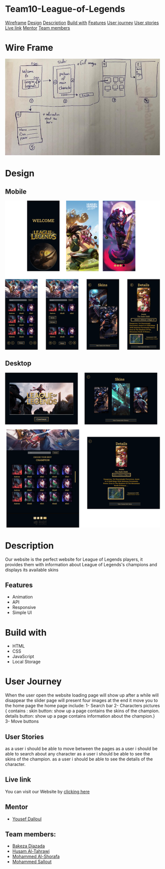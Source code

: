 # Team10-League-of-Legends

[Wireframe](#wireFrame)
[Design](#design)
[Description](#description)
[Build with](#buildWith)
[Features](#features)
[User journey](#userJourney)
[User stories](#userStories)
[Live link](#liveLink)
[Mentor](#mentor)
[Team members](#teamMember)
# Wire Frame <span id="wireFrame"> </span>

![](image/WireFrame.jpeg)
# Design <span id="design"> </span>
## Mobile 
![](image/Phone.png)
## Desktop 
![](image/Desktop.png)

# Description <span id="description"> </span>
Our website is the perfect website for League of Legends players, it provides them with information about League of Legends's champions and displays its available skins


## Features <span id="features"> </span>
- Animation
- API
- Responsive 
- Simple UI
# Build with <span id="buildWith"> </span>
- HTML
- CSS
- JavaScript
- Local Storage

# User Journey <span id="userJourney"> </span>
When the user open the website loading page will show up after a while will disappear 
the slider page will present four images at the end it move you to the home page
the home page include:
1- Search bar
2- Characters pictures {
    contains :
    skin button: show up a page contains the skins of the champion.
    details button: show up a page contains information about the champion.}
3- Move buttons

## User Stories <span id="userStories"> </span>
as a user i should be able to move between the pages 
as a user i should be able to search about any character
as a user i should be able to see the skins of the champion. 
as a user i should be able to see the details of the character. 


## Live link <span id="liveLink"> </span>
You can visit our Website by [clicking here]()

## Mentor <span id="mentor"> </span>
- [Yousef Dalloul](https://github.com/Yousef-Dall)
## Team members: <span id="teamMember"> </span>
- [Bakeza Diazada](https://github.com/Bakeza)
- [Husam Al-Tahrawi](https://github.com/htahrawi)
- [Mohammed Al-Shorafa](https://github.com/mohmmed23)
- [Mohammed Sallout](https://github.com/MzSalout)